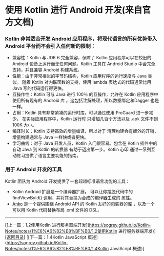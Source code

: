 # 使⽤ Kotlin 进⾏ Android 开发(来自官方文档)

### Kotlin ⾮常适合开发 Android 应⽤程序，将现代语⾔的所有优势带⼊ Android 平台⽽不会引⼊任何新的限制：

- 兼容性：Kotlin 与 JDK 6 完全兼容，保障了 Kotlin 应⽤程序可以在较旧的 Android 设备上运⾏⽽⽆任何问题。Kotlin ⼯具在 Android Studio 中会完全⽀持，并且兼容 Android 构建系统。
- 性能：由于⾮常相似的字节码结构，Kotlin 应⽤程序的运⾏速度与 Java 类似。 随着 Kotlin 对内联函数的⽀持，使⽤ lambda 表达式的代码通常⽐⽤Java 写的代码运⾏得更快。
- 互操作性：Kotlin 可与 Java 进⾏ 100％ 的互操作，允许在 Kotlin 应⽤程序中使⽤所有现有的 Android 库 。这包括注解处理，所以数据绑定和Dagger 也是⼀样。
- 占⽤：Kotlin 具有⾮常紧凑的运⾏时库，可以通过使⽤ ProGuard 进⼀步减少。 在实际应⽤程序中，Kotlin 运⾏时 只增加⼏百个⽅法以及 .apk ⽂件不到 100K ⼤⼩。
- 编译时长：Kotlin ⽀持⾼效的增量编译，所以对于 清理构建会有额外的开销，增量构建通常与 Java ⼀样快或者更快。
- 学习曲线：对于 Java 开发⼈员，Kotlin ⼊⻔很容易。包含在 Kotlin 插件中的⾃动 Java 到 Kotlin 的转换器 有助于迈出第⼀步。Kotlin ⼼印 通过⼀系列互动练习提供了语⾔主要功能的指南。

### ⽤于 Android 开发的⼯具

Kotlin 团队为 Android 开发提供了⼀套超越标准语⾔功能的⼯具：

- Kotlin Android 扩展是⼀个编译器扩展， 可以让你摆脱代码中的 findViewById() 调⽤，并将其替换为合成的编译器⽣成的 属性。
- [Anko](https://github.com/kotlin/anko) 是⼀个提供围绕 Android API 的 Kotlin 友好的包装器的库 ，以及⼀个可以⽤ Kotlin 代码替换布局 .xml ⽂件的 DSL。

---
[[上一篇：1.2使用Kotlin 进行服务器端开发](https://sogrey.github.io/Kotlin-Notes/notes/1%E6%A6%82%E8%BF%B0/1.2使用Kotlin 进行服务器端开发)] [[返回目录](https://sogrey.github.io/Kotlin-Notes/)] [[下一篇：1.4Kotlin JavaScript 概述](https://sogrey.github.io/Kotlin-Notes/notes/1%E6%A6%82%E8%BF%B0/1.4Kotlin JavaScript 概述)]
